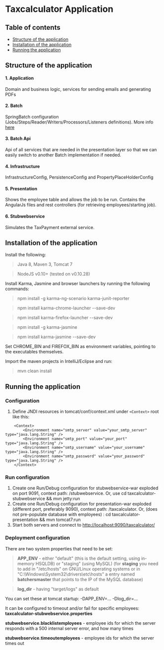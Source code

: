 Taxcalculator Application
=========================

Table of contents
-----------------
* [Structure of the application](#structure)
* [Installation of the application](#installation)
* [Running the application](#running)

<a name="structure"></a>Structure of the application
----------------------------------------------------
#### 1. Application
Domain and business logic, services for sending emails and generating PDFs

#### 2. Batch
SpringBatch configuration (Jobs/Steps/Reader/Writers/Processors/Listeners definitions). More info [here](https://github.com/cegeka/batchers/tree/master/taxcalculator/taxcalculator-batch/README.md)

#### 3. Batch Api
Api of all services that are needed in the presentation layer so that we can easily switch to another Batch implementation if needed.

#### 4. Infrastructure
InfrastructureConfig, PersistenceConfig and PropertyPlaceHolderConfig

#### 5. Presentation
Shows the employee table and allows the job to be run.
Contains the AngularJs files and rest controllers (for retrieving employees/starting job).

#### 6. Stubwebservice
Simulates the TaxPayment external service.

<a name="installation"></a>Installation of the application
----------------------------------------------------------

Install the following:
> Java 8, Maven 3, Tomcat 7

> NodeJS v0.10+ (tested on v0.10.28)

Install Karma, Jasmine and browser launchers by running the following commands:
> npm install -g karma-ng-scenario karma-junit-reporter

> npm install karma-chrome-launcher --save-dev

> npm install karma-firefox-launcher --save-dev

> npm install -g karma-jasmine

> npm install karma-jasmine --save-dev

Set CHROME\_BIN and FIREFOX\_BIN as environment variables, pointing to the executables themselves.

Import the maven projects in IntelliJ/Eclipse and run:
> mvn clean install


<a name="running"></a>Running the application
---------------------------------------------
### Configuration
1. Define JNDI resources in tomcat/conf/context.xml under ```<Context>``` root like this:
```
    <Context>
        <Environment name="smtp_server" value="your_smtp_server" type="java.lang.String" />
        <Environment name="smtp_port" value="your_port" type="java.lang.String" />
        <Environment name="smtp_username" value="your_username" type="java.lang.String" />
        <Environment name="smtp_password" value="your_password" type="java.lang.String" />
    </Context>
```
### Run configuration
1. Create one Run/Debug configuration for stubwebservice-war exploded on port 9091, context path: /stubwebservice. Or, use cd taxcalculator-stubwebservice && mvn jetty:run
2. Create one Run/Debug configuration for presentation-war exploded (different port, preferably 9090), context path: /taxcalculator.  Or, (does not pre-populate database with employees) : cd taxcalculator-presentation && mvn tomcat7:run
3. Start both servers and connect to [http://localhost:9090/taxcalculator/](http://localhost:9090/taxcalculator/)

### Deployment configuration

There are two system properties that need to be set:
> __APP_ENV__ - either "default" (this is the default setting, using in-memory HSQLDB) or "staging" (using MySQL) (for __staging__ you need to add in "/etc/hosts" on GNU/Linux operating systems or in "C:\Windows\System32\drivers\etc\hosts" a entry named __batchersmaster__ that points to the IP of the MySQL database)

> __log_dir__ - having "target/logs" as default

You can set these at tomcat startup: -DAPP\_ENV=... -Dlog\_dir=...

It can be configured to timeout and/or fail for specific employees: __taxcalculator-stubwebservice.properties__

__stubwebservice.blacklistemployees__ - employee ids for which the server responds with a 500 internal server error, and how many times

__stubwebservice.timeoutemployees__ - employee ids for which the server times out


